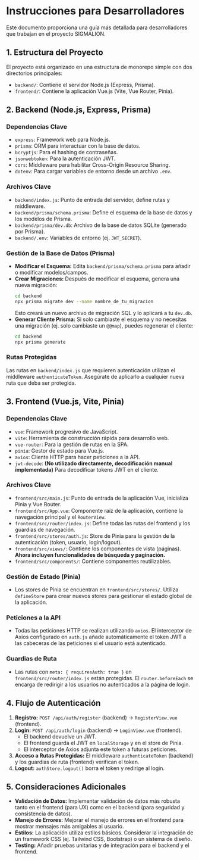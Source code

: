 # Instrucciones para Desarrolladores

Este documento proporciona una guía más detallada para desarrolladores que trabajan en el proyecto SIGMALION.

## 1. Estructura del Proyecto

El proyecto está organizado en una estructura de monorepo simple con dos directorios principales:

-   `backend/`: Contiene el servidor Node.js (Express, Prisma).
-   `frontend/`: Contiene la aplicación Vue.js (Vite, Vue Router, Pinia).

## 2. Backend (Node.js, Express, Prisma)

### Dependencias Clave
-   `express`: Framework web para Node.js.
-   `prisma`: ORM para interactuar con la base de datos.
-   `bcryptjs`: Para el hashing de contraseñas.
-   `jsonwebtoken`: Para la autenticación JWT.
-   `cors`: Middleware para habilitar Cross-Origin Resource Sharing.
-   `dotenv`: Para cargar variables de entorno desde un archivo `.env`.

### Archivos Clave
-   `backend/index.js`: Punto de entrada del servidor, define rutas y middleware.
-   `backend/prisma/schema.prisma`: Define el esquema de la base de datos y los modelos de Prisma.
-   `backend/prisma/dev.db`: Archivo de la base de datos SQLite (generado por Prisma).
-   `backend/.env`: Variables de entorno (ej. `JWT_SECRET`).

### Gestión de la Base de Datos (Prisma)

-   **Modificar el Esquema:** Edita `backend/prisma/schema.prisma` para añadir o modificar modelos/campos.
-   **Crear Migraciones:** Después de modificar el esquema, genera una nueva migración:
    ```bash
    cd backend
    npx prisma migrate dev --name nombre_de_tu_migracion
    ```
    Esto creará un nuevo archivo de migración SQL y lo aplicará a tu `dev.db`.
-   **Generar Cliente Prisma:** Si solo cambiaste el esquema y no necesitas una migración (ej. solo cambiaste un `@@map`), puedes regenerar el cliente:
    ```bash
    cd backend
    npx prisma generate
    ```

### Rutas Protegidas

Las rutas en `backend/index.js` que requieren autenticación utilizan el middleware `authenticateToken`. Asegúrate de aplicarlo a cualquier nueva ruta que deba ser protegida.

## 3. Frontend (Vue.js, Vite, Pinia)

### Dependencias Clave
-   `vue`: Framework progresivo de JavaScript.
-   `vite`: Herramienta de construcción rápida para desarrollo web.
-   `vue-router`: Para la gestión de rutas en la SPA.
-   `pinia`: Gestor de estado para Vue.js.
-   `axios`: Cliente HTTP para hacer peticiones a la API.
-   `jwt-decode`: **(No utilizado directamente, decodificación manual implementada)** Para decodificar tokens JWT en el cliente.

### Archivos Clave
-   `frontend/src/main.js`: Punto de entrada de la aplicación Vue, inicializa Pinia y Vue Router.
-   `frontend/src/App.vue`: Componente raíz de la aplicación, contiene la navegación principal y el `RouterView`.
-   `frontend/src/router/index.js`: Define todas las rutas del frontend y los guardias de navegación.
-   `frontend/src/stores/auth.js`: Store de Pinia para la gestión de la autenticación (token, usuario, login/logout).
-   `frontend/src/views/`: Contiene los componentes de vista (páginas). **Ahora incluyen funcionalidades de búsqueda y paginación.**
-   `frontend/src/components/`: Contiene componentes reutilizables.

### Gestión de Estado (Pinia)

-   Los stores de Pinia se encuentran en `frontend/src/stores/`. Utiliza `defineStore` para crear nuevos stores para gestionar el estado global de la aplicación.

### Peticiones a la API

-   Todas las peticiones HTTP se realizan utilizando `axios`. El interceptor de Axios configurado en `auth.js` añade automáticamente el token JWT a las cabeceras de las peticiones si el usuario está autenticado.

### Guardias de Ruta

-   Las rutas con `meta: { requiresAuth: true }` en `frontend/src/router/index.js` están protegidas. El `router.beforeEach` se encarga de redirigir a los usuarios no autenticados a la página de login.

## 4. Flujo de Autenticación

1.  **Registro:** `POST /api/auth/register` (backend) -> `RegisterView.vue` (frontend).
2.  **Login:** `POST /api/auth/login` (backend) -> `LoginView.vue` (frontend).
    -   El backend devuelve un JWT.
    -   El frontend guarda el JWT en `localStorage` y en el store de Pinia.
    -   El interceptor de Axios adjunta este token a futuras peticiones.
3.  **Acceso a Rutas Protegidas:** El middleware `authenticateToken` (backend) y los guardias de ruta (frontend) verifican el token.
4.  **Logout:** `authStore.logout()` borra el token y redirige al login.

## 5. Consideraciones Adicionales

-   **Validación de Datos:** Implementar validación de datos más robusta tanto en el frontend (para UX) como en el backend (para seguridad y consistencia de datos).
-   **Manejo de Errores:** Mejorar el manejo de errores en el frontend para mostrar mensajes más amigables al usuario.
-   **Estilos:** La aplicación utiliza estilos básicos. Considerar la integración de un framework CSS (ej. Tailwind CSS, Bootstrap) o un sistema de diseño.
-   **Testing:** Añadir pruebas unitarias y de integración para el backend y el frontend.

